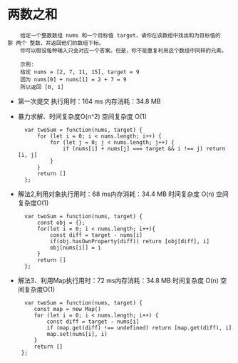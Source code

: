 
# 两数之和 #

        给定一个整数数组 nums 和一个目标值 target，请你在该数组中找出和为目标值的那 两个 整数，并返回他们的数组下标。
        你可以假设每种输入只会对应一个答案。但是，你不能重复利用这个数组中同样的元素。

        示例:
        给定 nums = [2, 7, 11, 15], target = 9
        因为 nums[0] + nums[1] = 2 + 7 = 9
        所以返回 [0, 1]
    
- 第一次提交 执行用时：164 ms 内存消耗：34.8 MB
- 暴力求解、时间复杂度O(n^2) 空间复杂度 O(1)

        var twoSum = function(nums, target) {
            for (let i = 0; i < nums.length; i++) {
                for (let j = 0; j < nums.length; j++) {
                    if (nums[i] + nums[j] === target && i !== j) return [i, j]
                }
            }
            return []
        };
        
- 解法2,利用对象执行用时：68 ms内存消耗：34.4 MB 时间复杂度 O(n) 空间复杂度O(1)

        var twoSum = function(nums, target) {
            const obj = {};
            for(let i = 0; i < nums.length; i++){
                const diff = target - nums[i]
                if(obj.hasOwnProperty(diff)) return [obj[diff], i]
                obj[nums[i]] = i
            }
            return []
        };
        
 - 解法3、利用Map执行用时：72 ms内存消耗：34.8 MB 时间复杂度 O(n) 空间复杂度O(1)
 
         var twoSum = function(nums, target) {
            const map = new Map()
            for (let i = 0; i < nums.length; i++) {
                const diff = target - nums[i]
                if (map.get(diff) !== undefined) return [map.get(diff), i]
                map.set(nums[i], i)
            }
            return []
        };
